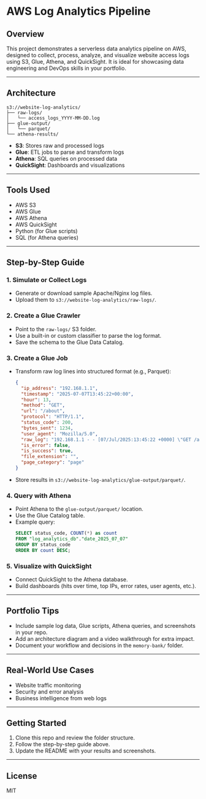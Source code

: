 # AWS Log Analytics Pipeline

## Overview
This project demonstrates a serverless data analytics pipeline on AWS, designed to collect, process, analyze, and visualize website access logs using S3, Glue, Athena, and QuickSight. It is ideal for showcasing data engineering and DevOps skills in your portfolio.

---

## Architecture
```
s3://website-log-analytics/
├── raw-logs/
│   └── access_logs_YYYY-MM-DD.log
├── glue-output/
│   └── parquet/
└── athena-results/
```
- **S3**: Stores raw and processed logs
- **Glue**: ETL jobs to parse and transform logs
- **Athena**: SQL queries on processed data
- **QuickSight**: Dashboards and visualizations

---

## Tools Used
- AWS S3
- AWS Glue
- AWS Athena
- AWS QuickSight
- Python (for Glue scripts)
- SQL (for Athena queries)

---

## Step-by-Step Guide

### 1. Simulate or Collect Logs
- Generate or download sample Apache/Nginx log files.
- Upload them to `s3://website-log-analytics/raw-logs/`.

### 2. Create a Glue Crawler
- Point to the `raw-logs/` S3 folder.
- Use a built-in or custom classifier to parse the log format.
- Save the schema to the Glue Data Catalog.

### 3. Create a Glue Job
- Transform raw log lines into structured format (e.g., Parquet):
  ```json
  {
    "ip_address": "192.168.1.1",
    "timestamp": "2025-07-07T13:45:22+00:00",
    "hour": 13,
    "method": "GET",
    "url": "/about",
    "protocol": "HTTP/1.1",
    "status_code": 200,
    "bytes_sent": 1234,
    "user_agent": "Mozilla/5.0",
    "raw_log": "192.168.1.1 - - [07/Jul/2025:13:45:22 +0000] \"GET /about HTTP/1.1\" 200 1234 \"Mozilla/5.0\"",
    "is_error": false,
    "is_success": true,
    "file_extension": "",
    "page_category": "page"
  }
  ```
- Store results in `s3://website-log-analytics/glue-output/parquet/`.

### 4. Query with Athena
- Point Athena to the `glue-output/parquet/` location.
- Use the Glue Catalog table.
- Example query:
  ```sql
  SELECT status_code, COUNT(*) as count 
  FROM "log_analytics_db"."date_2025_07_07"
  GROUP BY status_code 
  ORDER BY count DESC;
  ```

### 5. Visualize with QuickSight
- Connect QuickSight to the Athena database.
- Build dashboards (hits over time, top IPs, error rates, user agents, etc.).

---

## Portfolio Tips
- Include sample log data, Glue scripts, Athena queries, and screenshots in your repo.
- Add an architecture diagram and a video walkthrough for extra impact.
- Document your workflow and decisions in the `memory-bank/` folder.

---

## Real-World Use Cases
- Website traffic monitoring
- Security and error analysis
- Business intelligence from web logs

---

## Getting Started
1. Clone this repo and review the folder structure.
2. Follow the step-by-step guide above.
3. Update the README with your results and screenshots.

---

## License
MIT 